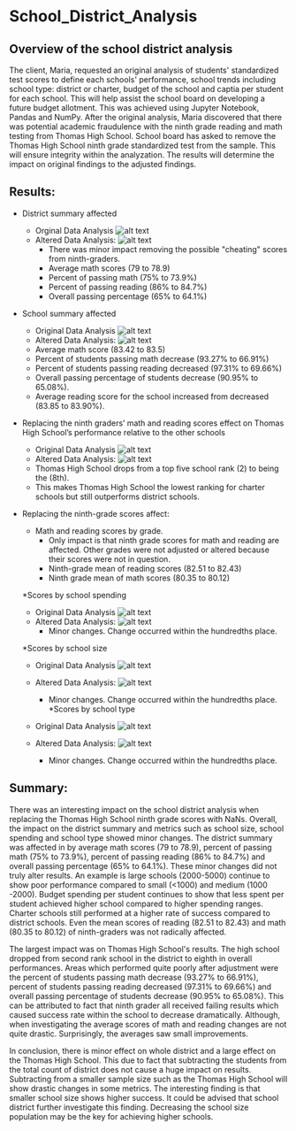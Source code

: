 # School_District_Analysis

## Overview of the school district analysis

The client, Maria, requested an original analysis of students' standardized test scores to define each schools' performance, school trends including school type: district or charter, budget of the school and captia per student for each school.  This will help assist the school board on developing a future budget allotment.  This was achieved using Jupyter Notebook, Pandas and NumPy.  After the original analysis, Maria discovered that there was potential academic fraudulence with the ninth grade reading and math testing from Thomas High School.  School board has asked to remove the Thomas High School ninth grade standardized test from the sample.  This will ensure integrity within the analyzation.  The results will determine the impact on original findings to the adjusted findings.     

## Results: 
* District summary affected
    * Orginal Data Analysis
    ![alt text]()
    * Altered Data Analysis:
    ![alt text]()
        * There was minor impact removing the possible "cheating" scores from ninth-graders.
        * Average math scores (79 to 78.9)
        * Percent of passing math (75% to 73.9%)
        * Percent of passing reading (86% to 84.7%)
        * Overall passing percentage (65% to 64.1%)

* School summary affected
    * Original Data Analysis
    ![alt text]()
    * Altered Data Analysis:
    ![alt text]()
    * Average math score (83.42 to 83.5)
    * Percent of students passing math decrease (93.27% to 66.91%)
    * Percent of students passing reading decreased (97.31% to 69.66%) 
    * Overall passing percentage of students decrease (90.95% to 65.08%).  
    * Average reading score for the school increased from decreased (83.85 to 83.90%).  

* Replacing the ninth graders’ math and reading scores effect on Thomas High School’s performance relative to the other schools
    * Original Data Analysis
    ![alt text]()
    * Altered Data Analysis:
    ![alt text]()
    * Thomas High School drops from a top five school rank (2) to being the (8th).  
    * This makes Thomas High School the lowest ranking for charter schools but still outperforms district schools.    

* Replacing the ninth-grade scores affect:
    * Math and reading scores by grade.
        * Only impact is that ninth grade scores for math and reading are affected.  Other grades were not adjusted or altered because their          scores were not in question. 
        * Ninth-grade mean of reading scores (82.51 to 82.43) 
        * Ninth grade mean of math scores (80.35 to 80.12) 

    *Scores by school spending
    * Original Data Analysis
    ![alt text]()
    * Altered Data Analysis:
    ![alt text]()
        * Minor changes.  Change occurred within the hundredths place.  

    *Scores by school size

    * Original Data Analysis
    ![alt text]()
    * Altered Data Analysis:
    ![alt text]()
        * Minor changes.  Change occurred within the hundredths place. 
    *Scores by school type

    * Original Data Analysis
    ![alt text]()
    * Altered Data Analysis:
    ![alt text]()
        * Minor changes.  Change occurred within the hundredths place. 

## Summary: 

There was an interesting impact on the school district analysis when replacing the Thomas High School ninth grade scores with NaNs.  Overall, the impact on the district summary and metrics such as school size, school spending and school type showed minor changes.  The district summary was affected in by average math scores (79 to 78.9), percent of passing math (75% to 73.9%), percent of passing reading (86% to 84.7%) and overall passing percentage (65% to 64.1%). These minor changes did not truly alter results.  An example is large schools (2000-5000) continue to show poor performance compared to small (<1000) and medium (1000 -2000).  Budget spending per student continues to show that less spent per student achieved higher school compared to higher spending ranges.  Charter schools still performed at a higher rate of success compared to district schools.  Even the mean scores of reading (82.51 to 82.43) and math (80.35 to 80.12) of ninth-graders was not radically affected.  

The largest impact was on Thomas High School's results.  The high school dropped from second rank school in the district to eighth in overall performances.  Areas which performed quite poorly after adjustment were the percent of students passing math decrease (93.27% to 66.91%), percent of students passing reading decreased (97.31% to 69.66%) and overall passing percentage of students decrease (90.95% to 65.08%). This can be attributed to fact that ninth grader all received failing results which caused success rate within the school to decrease dramatically.  Although, when investigating the average scores of math and reading changes are not quite drastic.  Surprisingly, the averages saw small improvements.  

In conclusion, there is minor effect on whole district and a large effect on the Thomas High School.  This due to fact that subtracting the students from the total count of district does not cause a huge impact on results.  Subtracting from a smaller sample size such as the Thomas High School will show drastic changes in some metrics.  The interesting finding is that smaller school size shows higher success.  It could be advised that school district further investigate this finding.  Decreasing the school size population may be the key for achieving higher schools.      

